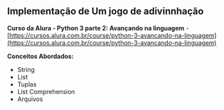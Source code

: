 ## **Implementação de Um jogo de adivinnhação**

**Curso da Alura - Python 3 parte 2: Avançando na linguagem** - [https://cursos.alura.com.br/course/python-3-avancando-na-linguagem](https://cursos.alura.com.br/course/python-3-avancando-na-linguagem)

**Conceitos Abordados:**

 - String
 - List
 - Tuplas
 - List Comprehension
 - Arquivos